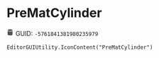 # PreMatCylinder
![](/img/PreMatCylinder.png)
GUID: `-5761841381980235979`
```
EditorGUIUtility.IconContent("PreMatCylinder")
```
